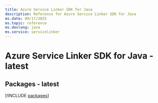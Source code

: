 ```yaml
---
title: Azure Service Linker SDK for Java
description: Reference for Azure Service Linker SDK for Java
ms.date: 09/17/2025
ms.topic: reference
ms.devlang: java
ms.service: servicelinker
---
```

# Azure Service Linker SDK for Java - latest
## Packages - latest
[!INCLUDE [packages](service-linker-index.md)]